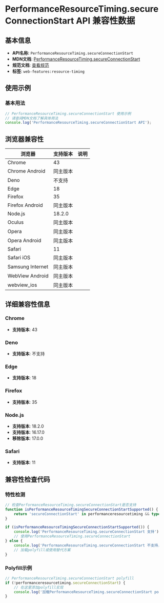 # PerformanceResourceTiming.secureConnectionStart API 兼容性数据

## 基本信息

- **API名称**: `PerformanceResourceTiming.secureConnectionStart`
- **MDN文档**: [PerformanceResourceTiming.secureConnectionStart](https://developer.mozilla.org/docs/Web/API/PerformanceResourceTiming/secureConnectionStart)
- **规范文档**: [查看规范](https://w3c.github.io/resource-timing/#dom-performanceresourcetiming-secureconnectionstart)
- **标签**: `web-features:resource-timing`

## 使用示例

### 基本用法

```javascript
// PerformanceResourceTiming.secureConnectionStart 使用示例
// 请查阅MDN文档了解具体用法
console.log('PerformanceResourceTiming.secureConnectionStart API');
```

## 浏览器兼容性

| 浏览器 | 支持版本 | 说明 |
|--------|----------|------|
| Chrome | 43 |  |
| Chrome Android | 同主版本 |  |
| Deno | 不支持 |  |
| Edge | 18 |  |
| Firefox | 35 |  |
| Firefox Android | 同主版本 |  |
| Node.js | 18.2.0 |  |
| Oculus | 同主版本 |  |
| Opera | 同主版本 |  |
| Opera Android | 同主版本 |  |
| Safari | 11 |  |
| Safari iOS | 同主版本 |  |
| Samsung Internet | 同主版本 |  |
| WebView Android | 同主版本 |  |
| webview_ios | 同主版本 |  |

## 详细兼容性信息

### Chrome

- **支持版本**: 43

### Deno

- **支持版本**: 不支持

### Edge

- **支持版本**: 18

### Firefox

- **支持版本**: 35

### Node.js

- **支持版本**: 18.2.0
- **支持版本**: 16.17.0
- **移除版本**: 17.0.0

### Safari

- **支持版本**: 11

## 兼容性检查代码

### 特性检测

```javascript
// 检查PerformanceResourceTiming.secureConnectionStart是否支持
function isPerformanceResourceTimingSecureConnectionStartSupported() {
    return 'secureConnectionStart' in performanceresourcetiming && typeof performanceresourcetiming.secureConnectionStart === 'function';
}

if (isPerformanceResourceTimingSecureConnectionStartSupported()) {
    console.log('PerformanceResourceTiming.secureConnectionStart 支持');
    // 使用PerformanceResourceTiming.secureConnectionStart
} else {
    console.log('PerformanceResourceTiming.secureConnectionStart 不支持，需要polyfill');
    // 加载polyfill或使用替代方案
}
```

### Polyfill示例

```javascript
// PerformanceResourceTiming.secureConnectionStart polyfill
if (!performanceresourcetiming.secureConnectionStart) {
    // 在这里添加polyfill实现
    console.log('加载PerformanceResourceTiming.secureConnectionStart polyfill');
}
```

